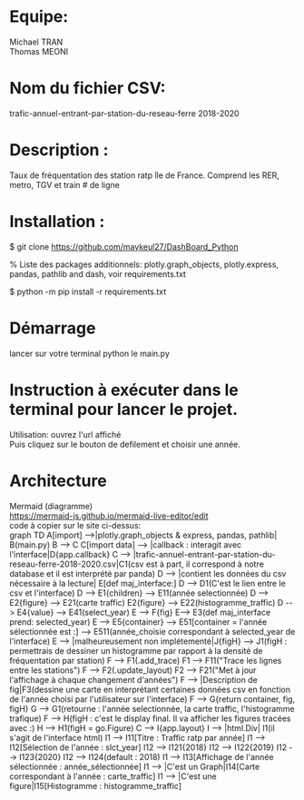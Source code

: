 # Equipe:
Michael TRAN <br>
Thomas MEONI

# Nom du fichier CSV:
trafic-annuel-entrant-par-station-du-reseau-ferre 2018-2020

# Description :
Taux de fréquentation des station ratp île de France. Comprend les RER, metro, TGV et train # de ligne

# Installation :
$ git clone https://github.com/maykeul27/DashBoard_Python

% Liste des packages additionnels: plotly.graph_objects, plotly.express, pandas, pathlib and dash, voir requirements.txt

$ python -m pip install -r requirements.txt

# Démarrage
 lancer sur votre terminal python le main.py

# Instruction à exécuter dans le terminal pour lancer le projet.
Utilisation: ouvrez l'url affiché <br>
Puis cliquez sur le bouton de defilement et choisir une année.

# Architecture
Mermaid (diagramme) <br>
https://mermaid-js.github.io/mermaid-live-editor/edit <br>
code à copier sur le site ci-dessus: <br>
graph TD
    A[import] -->|plotly.graph_objects & express, pandas, pathlib| B(main.py)
    B --> C
    C[import data] --> |callback : interagit avec l'interface|D{app.callback}
    C --> |trafic-annuel-entrant-par-station-du-reseau-ferre-2018-2020.csv|C1(csv est à part, il correspond à notre database et il est interprété par panda)
    D --> |contient les données du csv nécessaire à la lecture| E[def maj_interface:]
    D --> D1(C'est le lien entre le csv et l'interface)
    D --> E1{children} --> E11(année selectionnée)
    D --> E2{figure} --> E21(carte traffic)
        E2{figure} --> E22(histogramme_traffic)
    D --> E4{value} --> E41(select_year)
    E --> F{fig}
    E--> E3(def maj_interface prend: selected_year)
    E --> E5{container} --> E51[container = l'année  sélectionnée est :] --> E511(année_choisie correspondant à selected_year de l'interface)
    E --> |malheureusement non implétementé|J{figH} --> J1(figH : permettrais de dessiner un histogramme par rapport à la densité de fréquentation par station)
    F --> F1(.add_trace)
    F1 --> F11("Trace les lignes entre les stations")
    F --> F2(.update_layout)
    F2 --> F21("Met à jour l'affichage à chaque changement d'années")
    F --> |Description de fig|F3(dessine une carte en interprétant certaines données csv en fonction de l'année choisi par l'utilisateur sur l'interface)
    F --> G{return container, fig, figH}
    G --> G1(retourne : l'année selectionnée, la carte traffic, l'histogramme trafique)
    F --> H(figH : c'est le display final. Il va afficher les figures tracées avec :)
    H --> H1(figH = go.Figure)
    C --> I{app.layout}
    I --> |html.Div| I1(il s'agit de l'interface html)
    I1 --> I11[Titre : Traffic ratp par année]
    I1 --> I12[Sélection de l'année : slct_year]
        I12 --> I121{2018}
        I12 --> I122{2019}
        I12 --> I123{2020}
        I12 --> I124(default : 2018)
    I1 --> I13[Affichage de l'année sélectionnée : année_sélectionnée]
    I1 --> |C'est un Graph|I14[Carte correspondant à l'année : carte_traffic]
    I1 --> |C'est une figure|I15[Histogramme : histogramme_traffic]